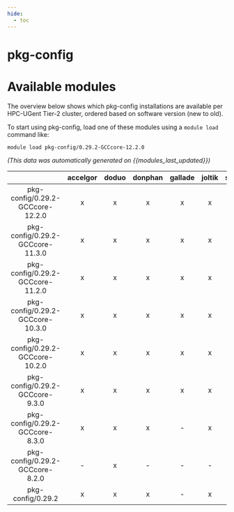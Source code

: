 ```yaml
---
hide:
  - toc
---
```


pkg-config
==========

# Available modules


The overview below shows which pkg-config installations are available per HPC-UGent Tier-2 cluster, ordered based on software version (new to old).

To start using pkg-config, load one of these modules using a `module load` command like:

```shell
module load pkg-config/0.29.2-GCCcore-12.2.0
```

*(This data was automatically generated on {{modules_last_updated}})*  

| |accelgor|doduo|donphan|gallade|joltik|shinx|skitty|
| :---: | :---: | :---: | :---: | :---: | :---: | :---: | :---: |
|pkg-config/0.29.2-GCCcore-12.2.0|x|x|x|x|x|x|x|
|pkg-config/0.29.2-GCCcore-11.3.0|x|x|x|x|x|x|x|
|pkg-config/0.29.2-GCCcore-11.2.0|x|x|x|x|x|x|x|
|pkg-config/0.29.2-GCCcore-10.3.0|x|x|x|x|x|-|x|
|pkg-config/0.29.2-GCCcore-10.2.0|x|x|x|x|x|-|x|
|pkg-config/0.29.2-GCCcore-9.3.0|x|x|x|x|x|-|x|
|pkg-config/0.29.2-GCCcore-8.3.0|x|x|x|-|x|-|x|
|pkg-config/0.29.2-GCCcore-8.2.0|-|x|-|-|-|-|-|
|pkg-config/0.29.2|x|x|x|-|x|-|x|
